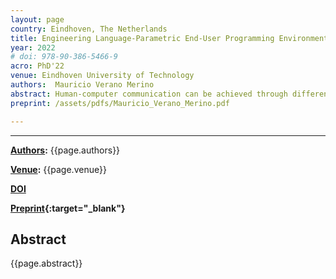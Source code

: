 ```yaml
---
layout: page
country: Eindhoven, The Netherlands
title: Engineering Language-Parametric End-User Programming Environments for DSLs
year: 2022
# doi: 978-90-386-5466-9
acro: PhD'22
venue: Eindhoven University of Technology
authors:  Mauricio Verano Merino
abstract: Human-computer communication can be achieved through different interfaces such as Graphical User Interfaces (GUIs), Tangible User Interfaces (TUIs), command-line interfaces, and programming languages. In this thesis, we used some of these inter- faces; however, we focused on programming languages which are artificial languages consisting of instructions written by humans and executed by computers. In order to create these programs, humans use specialized tools called programming environments that offer a set of utilities that ease human-computer communication. When creating programs, users must learn the language’s syntax and get acquainted with the pro- gramming environment. Unfortunately, programming languages usually offer a single user interface or syntax, which is not ideal considering different types of users with varied backgrounds and expertise will use it. Given the increasing number of people performing any kind of programming activity, it is important to offer different inter- faces depending on the programming task and the background of the users. However, from the language engineering point of view, offering multiple user interfaces for the same language is expensive, and if we specifically consider Domain-Specific Languages (DSLs), it is even more expensive given their audience and development teams’ size. Therefore, we study how to engineer different user interfaces for DSLs in a practical way. <br> This thesis presents different mechanisms to engineer different language-parametric programming environments for end-users. These mechanisms rely heavily on reusing existing language components for existing languages or helping language engineers define these interfaces for new languages. We mainly studied four technological spaces, namely, Grammarware, Computational Notebooks, Block-based environments, and Projec- tional editors. We present three different language-parametric interfaces for interacting with DSLs, namely computational notebooks, projectional editors, and block-based editors. These interfaces offer different user experiences and rely upon different technological spaces. Different notations are associated with different technological spaces; for in- stance, grammarware is associated with text files, while block-based environments are associated with Blockly and JavaScript files. Therefore, to provide different notations for their languages, we have to "space travel" so that language engineers can select the most appropriate technological space and interface for their target audience. To support this, we defined grammarware as a common starting point to allow traveling to different technological spaces (e.g., computational notebooks space, projectional editors space, or block-based space). Based on this idea, we developed three tools that allowed language engineers to generate different interfaces for their DSLs based on a grammar definition of the language. Our results show that it is possible to generate these different user interfaces and decrease the effort required to create these. However, additional research is required to improve the usability of the generated interfaces and make the generation of these interfaces more flexible so that users’ data can be used as part of the generated interfaces.
preprint: /assets/pdfs/Mauricio_Verano_Merino.pdf

---
```


---

**[Authors](#):** {{page.authors}}

**[Venue](#):** {{page.venue}}

**[DOI]({{page.doi}})**

**[Preprint]({{page.preprint}}){:target="_blank"}** 

## Abstract

{{page.abstract}}
